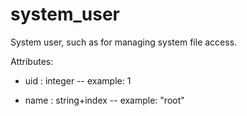 # system_user

System user, such as for managing system file access.

Attributes:

* uid : integer -- example: 1

* name : string+index -- example: "root"
